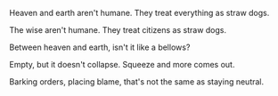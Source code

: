 Heaven and earth aren't humane.
They treat everything as straw dogs.

The wise aren't humane.
They treat citizens as straw dogs.

Between heaven and earth,
isn't it like a bellows?

Empty, but it doesn't collapse.
Squeeze and more comes out.

Barking orders, placing blame,
that's not the same as staying neutral.
